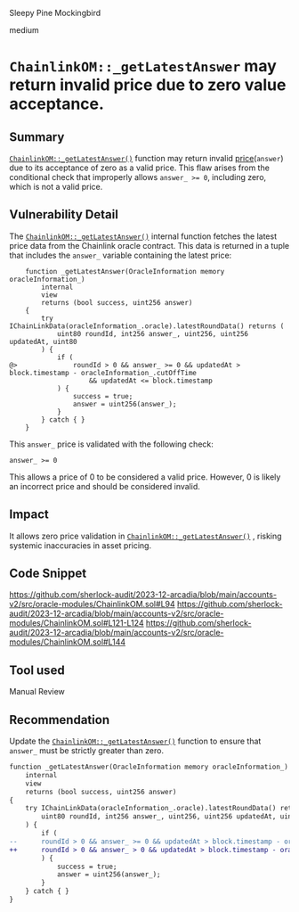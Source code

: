 Sleepy Pine Mockingbird

medium

# `ChainlinkOM::_getLatestAnswer` may return invalid price due to zero value acceptance.

## Summary
[`ChainlinkOM::_getLatestAnswer()`](https://github.com/sherlock-audit/2023-12-arcadia/blob/main/accounts-v2/src/oracle-modules/ChainlinkOM.sol#L113-L129)  function may return invalid [price](https://github.com/sherlock-audit/2023-12-arcadia/blob/main/accounts-v2/src/oracle-modules/ChainlinkOM.sol#L116)(`answer`) due to its acceptance of zero as a valid price. This flaw arises from the conditional check that improperly allows `answer_ >= 0`, including zero, which is not a valid price.

## Vulnerability Detail

The [`ChainlinkOM::_getLatestAnswer()`](https://github.com/sherlock-audit/2023-12-arcadia/blob/main/accounts-v2/src/oracle-modules/ChainlinkOM.sol#L113-L129) internal function fetches the latest price data from the Chainlink oracle contract. This data is returned in a tuple that includes the `answer_` variable containing the latest price:

```solidity 
    function _getLatestAnswer(OracleInformation memory oracleInformation_)
        internal
        view
        returns (bool success, uint256 answer)
    {
        try IChainLinkData(oracleInformation_.oracle).latestRoundData() returns (
            uint80 roundId, int256 answer_, uint256, uint256 updatedAt, uint80
        ) {
            if (
@>              roundId > 0 && answer_ >= 0 && updatedAt > block.timestamp - oracleInformation_.cutOffTime
                    && updatedAt <= block.timestamp
            ) {
                success = true;
                answer = uint256(answer_);
            }
        } catch { }
    }

```

This `answer_` price is validated with the following check:

```solidity
answer_ >= 0
``` 

This allows a price of 0 to be considered a valid price. However, 0 is likely an incorrect price and should be considered invalid. 



## Impact
It allows zero price validation in [`ChainlinkOM::_getLatestAnswer()`](https://github.com/sherlock-audit/2023-12-arcadia/blob/main/accounts-v2/src/oracle-modules/ChainlinkOM.sol#L113-L129) , risking systemic inaccuracies in asset pricing.


## Code Snippet
https://github.com/sherlock-audit/2023-12-arcadia/blob/main/accounts-v2/src/oracle-modules/ChainlinkOM.sol#L94
https://github.com/sherlock-audit/2023-12-arcadia/blob/main/accounts-v2/src/oracle-modules/ChainlinkOM.sol#L121-L124
https://github.com/sherlock-audit/2023-12-arcadia/blob/main/accounts-v2/src/oracle-modules/ChainlinkOM.sol#L144


## Tool used
Manual Review

## Recommendation
Update the [`ChainlinkOM::_getLatestAnswer()`](https://github.com/sherlock-audit/2023-12-arcadia/blob/main/accounts-v2/src/oracle-modules/ChainlinkOM.sol#L113-L129)  function to ensure that `answer_` must be strictly greater than zero.
```diff
function _getLatestAnswer(OracleInformation memory oracleInformation_) 
	internal 
	view 
	returns (bool success, uint256 answer)
{
	try IChainLinkData(oracleInformation_.oracle).latestRoundData() returns (
		uint80 roundId, int256 answer_, uint256, uint256 updatedAt, uint80
	) {
		if (
--		roundId > 0 && answer_ >= 0 && updatedAt > block.timestamp - oracleInformation_.cutOffTime && updatedAt <= block.timestamp
++ 		roundId > 0 && answer_ > 0 && updatedAt > block.timestamp - oracleInformation_.cutOffTime && updatedAt <= block.timestamp
		) {
			success = true;
			answer = uint256(answer_);
		}
	} catch { }
}
```